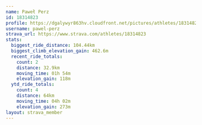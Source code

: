 ```yaml
---
name: Paweł Perz
id: 18314823
profile: https://dgalywyr863hv.cloudfront.net/pictures/athletes/18314823/5244308/1/large.jpg
username: pawel-perz
strava_url: https://www.strava.com/athletes/18314823
stats:
  biggest_ride_distance: 104.44km
  biggest_climb_elevation_gain: 462.6m
  recent_ride_totals:
    count: 2
    distance: 32.9km
    moving_time: 01h 54m
    elevation_gain: 118m
  ytd_ride_totals:
    count: 4
    distance: 64km
    moving_time: 04h 02m
    elevation_gain: 273m
layout: strava_member
--- 
```

